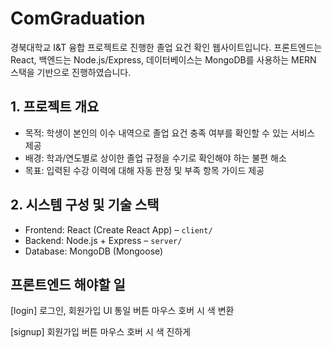 # ComGraduation

경북대학교 I&T 융합 프로젝트로 진행한 졸업 요건 확인 웹사이트입니다. 프론트엔드는 React, 백엔드는 Node.js/Express, 데이터베이스는 MongoDB를 사용하는 MERN 스택을 기반으로 진행하였습니다.

## 1. 프로젝트 개요
- 목적: 학생이 본인의 이수 내역으로 졸업 요건 충족 여부를 확인할 수 있는 서비스 제공
- 배경: 학과/연도별로 상이한 졸업 규정을 수기로 확인해야 하는 불편 해소
- 목표: 입력된 수강 이력에 대해 자동 판정 및 부족 항목 가이드 제공

## 2. 시스템 구성 및 기술 스택
- Frontend: React (Create React App) – `client/`
- Backend: Node.js + Express – `server/`
- Database: MongoDB (Mongoose)

## 프론트엔드 해야할 일
[login]
로그인, 회원가입 UI 통일
버튼 마우스 호버 시 색 변환

[signup]
회원가입 버튼 마우스 호버 시 색 진하게